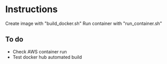 # Instructions

Create image with "build_docker.sh"
Run container with "run_container.sh"

## To do
- Check AWS container run
- Test docker hub automated build




